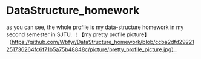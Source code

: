 # DataStructure_homework
as you can see, the whole profile is my data-structure homework in my second semester in SJTU.
  ！【my pretty profile picture】（https://github.com/Wbfyr/DataStructure_homework/blob/ccba2dfd29221251736264fc6f71b5a75b48848c/picture/pretty_profile_picture.jpg）
